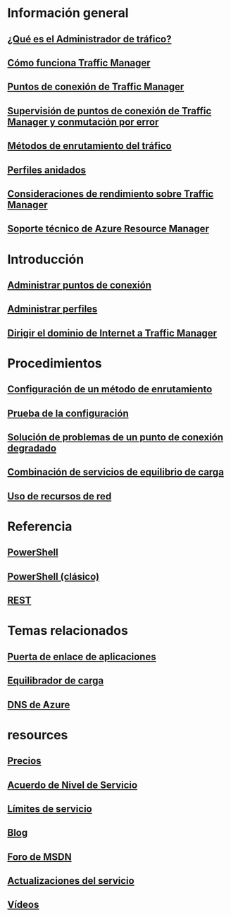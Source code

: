 # Información general
## [¿Qué es el Administrador de tráfico?](traffic-manager-overview.md)
## [Cómo funciona Traffic Manager](traffic-manager-how-traffic-manager-works.md)
## [Puntos de conexión de Traffic Manager](traffic-manager-endpoint-types.md)
## [Supervisión de puntos de conexión de Traffic Manager y conmutación por error](traffic-manager-monitoring.md)
## [Métodos de enrutamiento del tráfico](traffic-manager-routing-methods.md)
## [Perfiles anidados](traffic-manager-nested-profiles.md)
## [Consideraciones de rendimiento sobre Traffic Manager](traffic-manager-performance-considerations.md)
## [Soporte técnico de Azure Resource Manager](traffic-manager-powershell-arm.md)

# Introducción
## [Administrar puntos de conexión](traffic-manager-manage-endpoints.md)
## [Administrar perfiles](traffic-manager-manage-profiles.md)
## [Dirigir el dominio de Internet a Traffic Manager](traffic-manager-point-internet-domain.md)

# Procedimientos
## [Configuración de un método de enrutamiento](traffic-manager-configure-routing-method.md)
## [Prueba de la configuración](traffic-manager-testing-settings.md)
## [Solución de problemas de un punto de conexión degradado](traffic-manager-troubleshooting-degraded.md)
## [Combinación de servicios de equilibrio de carga](traffic-manager-load-balancing-azure.md)
## [Uso de recursos de red](../virtual-network/resource-groups-networking.md?toc=%2fazure%2ftraffic-manager%2ftoc.json)

# Referencia
## [PowerShell](/powershell/azureps-cmdlets-docs)
## [PowerShell (clásico)](/powershell/servicemanagement/)
## [REST](https://msdn.microsoft.com/library/mt163667.aspx)

# Temas relacionados
## [Puerta de enlace de aplicaciones](/azure/application-gateway/)
## [Equilibrador de carga](/azure/load-balancer/)
## [DNS de Azure](/azure/dns/)

# resources
## [Precios](https://azure.microsoft.com/pricing/details/traffic-manager/)
## [Acuerdo de Nivel de Servicio](https://azure.microsoft.com/support/legal/sla/traffic-manager/)
## [Límites de servicio](../azure-subscription-service-limits.md#traffic-manager-limits)
## [Blog](https://azure.microsoft.com/blog/topics/networking/)
## [Foro de MSDN](https://social.msdn.microsoft.com/Forums/en-US/home?forum=WAVirtualMachinesVirtualNetwork)
## [Actualizaciones del servicio](https://azure.microsoft.com/updates/?product=traffic-manager)
## [Vídeos](https://azure.microsoft.com/resources/videos/index/?services=traffic-manager)


<!--HONumber=Nov16_HO3-->


